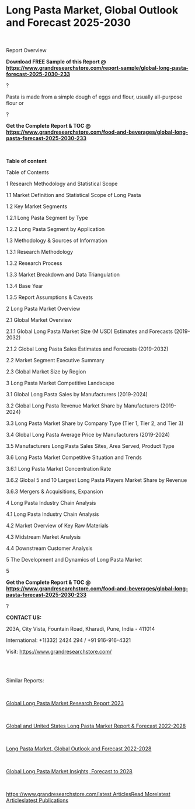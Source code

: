 <h1>Long Pasta Market, Global Outlook and Forecast 2025-2030</h1><br/><p>Report Overview</p>
 
 
 
 <div><b>Download FREE Sample of this Report @ <a href="https://www.grandresearchstore.com/report-sample/global-long-pasta-forecast-2025-2030-233">https://www.grandresearchstore.com/report-sample/global-long-pasta-forecast-2025-2030-233</a></b></div>
 
 
 
 <p>? </p>
 
 
 
 <p>Pasta is made from a simple dough of eggs and flour, usually all-purpose flour or</p>
 
 
 
 <p>? </p>
 
 
 
 <div><b>Get the Complete Report & TOC @ <a href="https://www.grandresearchstore.com/food-and-beverages/global-long-pasta-forecast-2025-2030-233">https://www.grandresearchstore.com/food-and-beverages/global-long-pasta-forecast-2025-2030-233</a></b></div>
 
 
 
 <p><br />
 
 <b>Table of content</b></p>
 
 
 
 <p>Table of Contents<br />
 
 1 Research Methodology and Statistical Scope<br />
 
 1.1 Market Definition and Statistical Scope of Long Pasta<br />
 
 1.2 Key Market Segments<br />
 
 1.2.1 Long Pasta Segment by Type<br />
 
 1.2.2 Long Pasta Segment by Application<br />
 
 1.3 Methodology & Sources of Information<br />
 
 1.3.1 Research Methodology<br />
 
 1.3.2 Research Process<br />
 
 1.3.3 Market Breakdown and Data Triangulation<br />
 
 1.3.4 Base Year<br />
 
 1.3.5 Report Assumptions & Caveats<br />
 
 2 Long Pasta Market Overview<br />
 
 2.1 Global Market Overview<br />
 
 2.1.1 Global Long Pasta Market Size (M USD) Estimates and Forecasts (2019-2032)<br />
 
 2.1.2 Global Long Pasta Sales Estimates and Forecasts (2019-2032)<br />
 
 2.2 Market Segment Executive Summary<br />
 
 2.3 Global Market Size by Region<br />
 
 3 Long Pasta Market Competitive Landscape<br />
 
 3.1 Global Long Pasta Sales by Manufacturers (2019-2024)<br />
 
 3.2 Global Long Pasta Revenue Market Share by Manufacturers (2019-2024)<br />
 
 3.3 Long Pasta Market Share by Company Type (Tier 1, Tier 2, and Tier 3)<br />
 
 3.4 Global Long Pasta Average Price by Manufacturers (2019-2024)<br />
 
 3.5 Manufacturers Long Pasta Sales Sites, Area Served, Product Type<br />
 
 3.6 Long Pasta Market Competitive Situation and Trends<br />
 
 3.6.1 Long Pasta Market Concentration Rate<br />
 
 3.6.2 Global 5 and 10 Largest Long Pasta Players Market Share by Revenue<br />
 
 3.6.3 Mergers & Acquisitions, Expansion<br />
 
 4 Long Pasta Industry Chain Analysis<br />
 
 4.1 Long Pasta Industry Chain Analysis<br />
 
 4.2 Market Overview of Key Raw Materials<br />
 
 4.3 Midstream Market Analysis<br />
 
 4.4 Downstream Customer Analysis<br />
 
 5 The Development and Dynamics of Long Pasta Market<br />
 
 5</p>
 
 
 
 <div><b>Get the Complete Report & TOC @ <a href="https://www.grandresearchstore.com/food-and-beverages/global-long-pasta-forecast-2025-2030-233">https://www.grandresearchstore.com/food-and-beverages/global-long-pasta-forecast-2025-2030-233</a></b></div>
 
 
 
 <p>? </p>
 
 
 
 <p><b>CONTACT US:</b><br />
 
 203A, City Vista, Fountain Road, Kharadi, Pune, India - 411014<br />
 
 International: +1(332) 2424 294 / +91 916-916-4321<br />
 
 Visit: <a href="https://www.grandresearchstore.com/">https://www.grandresearchstore.com/</a><br />
 
 <br />
 
 <br />
 
 Similar Reports:<br />
 
 <br />
 
 <a href="https://www.grandresearchstore.com/food-and-beverages/global-long-pasta-2023-586">Global Long Pasta Market Research Report 2023</a><br />
 
 <br />
 
 <a href="https://www.grandresearchstore.com/food-and-beverages/global-united-states-long-pasta-2022-2028-760">Global and United States Long Pasta Market Report & Forecast 2022-2028</a><br />
 
 <br />
 
 <a href="https://www.grandresearchstore.com/food-and-beverages/global-long-pasta-forecast-2022-2028-321">Long Pasta Market, Global Outlook and Forecast 2022-2028</a><br />
 
 <br />
 
 <a href="https://www.grandresearchstore.com/food-and-beverages/global-long-pasta-2028-681">Global Long Pasta Market Insights, Forecast to 2028</a><br />
 
 <br />
 
 <a href="https://gyeongbokgung.com">https://www.grandresearchstore.com/</a><a href="https://hallyeomaritime.com">latest Articles</a><a href="https://jingwansa.com">Read More</a><a href="https://nguoiviet.jp/">latest Articles</a><a href="https://www.intelmarketresearch.com/">latest Publications</a></p>